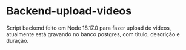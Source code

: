 # Backend-upload-videos
Script backend feito em Node 18.17.0
para fazer upload de videos, atualmente está gravando no banco postgres, com titulo, descrição e duração.
